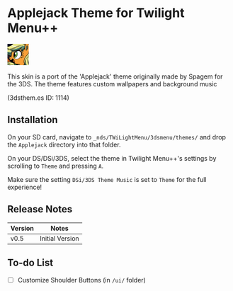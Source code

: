 # Applejack Theme for Twilight Menu++

![Theme Icon](./icon.png)

This skin is a port of the 'Applejack' theme originally made by Spagem for the 3DS. The theme features custom wallpapers and background music

(3dsthem.es ID: 1114)


## Installation

On your SD card, navigate to `_nds/TWiLightMenu/3dsmenu/themes/` and drop the `Applejack` directory into that folder. 

On your DS/DSi/3DS, select the theme in Twilight Menu++'s settings by scrolling to `Theme` and pressing `A`. 

Make sure the setting `DSi/3DS Theme Music` is set to `Theme` for the full experience!


## Release Notes

| Version | Notes | 
|---|---|
| v0.5 | Initial Version |

## To-do List

- [ ] Customize Shoulder Buttons (in `/ui/` folder)
